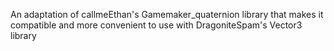 An adaptation of callmeEthan's Gamemaker_quaternion library that makes it compatible and more convenient to use with DragoniteSpam's Vector3 library
